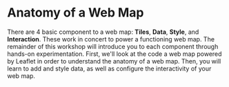 
# Anatomy of a Web Map

There are 4 basic component to a web map: **Tiles**, **Data**, **Style**, and **Interaction**. These work in concert to power a functioning web map. The remainder of this workshop will introduce you to each component through hands-on experimentation. First, we'll look at the code a web map powered by Leaflet in order to understand the anatomy of a web map. Then, you will learn to add and style data, as well as configure the interactivity of your web map.
